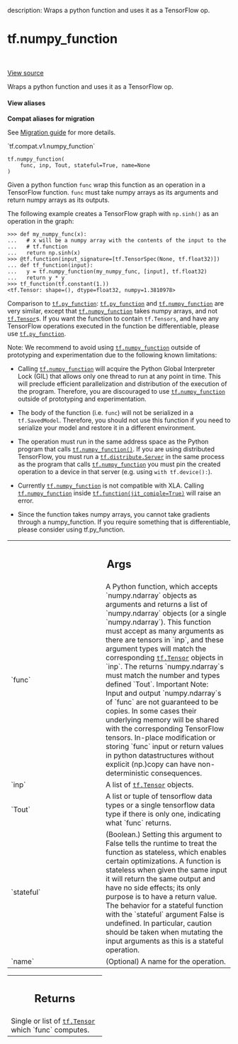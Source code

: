 description: Wraps a python function and uses it as a TensorFlow op.

<div itemscope itemtype="http://developers.google.com/ReferenceObject">
<meta itemprop="name" content="tf.numpy_function" />
<meta itemprop="path" content="Stable" />
</div>

# tf.numpy_function

<!-- Insert buttons and diff -->

<table class="tfo-notebook-buttons tfo-api nocontent" align="left">

</table>

<a target="_blank" class="external" href="/code/stable/tensorflow/python/ops/script_ops.py">View source</a>



Wraps a python function and uses it as a TensorFlow op.

<section class="expandable">
  <h4 class="showalways">View aliases</h4>
  <p>
<b>Compat aliases for migration</b>
<p>See
<a href="https://www.tensorflow.org/guide/migrate">Migration guide</a> for
more details.</p>
<p>`tf.compat.v1.numpy_function`</p>
</p>
</section>

<pre class="devsite-click-to-copy prettyprint lang-py tfo-signature-link">
<code>tf.numpy_function(
    func, inp, Tout, stateful=True, name=None
)
</code></pre>



<!-- Placeholder for "Used in" -->

Given a python function `func` wrap this function as an operation in a
TensorFlow function. `func` must take numpy arrays as its arguments and
return numpy arrays as its outputs.

The following example creates a TensorFlow graph with `np.sinh()` as an
operation in the graph:

```
>>> def my_numpy_func(x):
...   # x will be a numpy array with the contents of the input to the
...   # tf.function
...   return np.sinh(x)
>>> @tf.function(input_signature=[tf.TensorSpec(None, tf.float32)])
... def tf_function(input):
...   y = tf.numpy_function(my_numpy_func, [input], tf.float32)
...   return y * y
>>> tf_function(tf.constant(1.))
<tf.Tensor: shape=(), dtype=float32, numpy=1.3810978>
```

Comparison to <a href="../tf/py_function.md"><code>tf.py_function</code></a>:
<a href="../tf/py_function.md"><code>tf.py_function</code></a> and <a href="../tf/numpy_function.md"><code>tf.numpy_function</code></a> are very similar, except that
<a href="../tf/numpy_function.md"><code>tf.numpy_function</code></a> takes numpy arrays, and not <a href="../tf/Tensor.md"><code>tf.Tensor</code></a>s. If you want the
function to contain `tf.Tensors`, and have any TensorFlow operations executed
in the function be differentiable, please use <a href="../tf/py_function.md"><code>tf.py_function</code></a>.

Note: We recommend to avoid using <a href="../tf/numpy_function.md"><code>tf.numpy_function</code></a> outside of
prototyping and experimentation due to the following known limitations:

* Calling <a href="../tf/numpy_function.md"><code>tf.numpy_function</code></a> will acquire the Python Global Interpreter Lock
  (GIL) that allows only one thread to run at any point in time. This will
  preclude efficient parallelization and distribution of the execution of the
  program. Therefore, you are discouraged to use <a href="../tf/numpy_function.md"><code>tf.numpy_function</code></a> outside
  of prototyping and experimentation.

* The body of the function (i.e. `func`) will not be serialized in a
  `tf.SavedModel`. Therefore, you should not use this function if you need to
  serialize your model and restore it in a different environment.

* The operation must run in the same address space as the Python program
  that calls <a href="../tf/numpy_function.md"><code>tf.numpy_function()</code></a>. If you are using distributed
  TensorFlow, you must run a <a href="../tf/distribute/Server.md"><code>tf.distribute.Server</code></a> in the same process as the
  program that calls <a href="../tf/numpy_function.md"><code>tf.numpy_function</code></a>  you must pin the created
  operation to a device in that server (e.g. using `with tf.device():`).

* Currently <a href="../tf/numpy_function.md"><code>tf.numpy_function</code></a> is not compatible with XLA. Calling
  <a href="../tf/numpy_function.md"><code>tf.numpy_function</code></a> inside <a href="../tf/function.md"><code>tf.function(jit_comiple=True)</code></a> will raise an
  error.

* Since the function takes numpy arrays, you cannot take gradients
  through a numpy_function. If you require something that is differentiable,
  please consider using tf.py_function.

<!-- Tabular view -->
 <table class="responsive fixed orange">
<colgroup><col width="214px"><col></colgroup>
<tr><th colspan="2"><h2 class="add-link">Args</h2></th></tr>

<tr>
<td>
`func`
</td>
<td>
A Python function, which accepts `numpy.ndarray` objects as arguments
and returns a list of `numpy.ndarray` objects (or a single
`numpy.ndarray`). This function must accept as many arguments as there are
tensors in `inp`, and these argument types will match the corresponding
<a href="../tf/Tensor.md"><code>tf.Tensor</code></a> objects in `inp`. The returns `numpy.ndarray`s must match the
number and types defined `Tout`.
Important Note: Input and output `numpy.ndarray`s of `func` are not
  guaranteed to be copies. In some cases their underlying memory will be
  shared with the corresponding TensorFlow tensors. In-place modification
  or storing `func` input or return values in python datastructures
  without explicit (np.)copy can have non-deterministic consequences.
</td>
</tr><tr>
<td>
`inp`
</td>
<td>
A list of <a href="../tf/Tensor.md"><code>tf.Tensor</code></a> objects.
</td>
</tr><tr>
<td>
`Tout`
</td>
<td>
A list or tuple of tensorflow data types or a single tensorflow data
type if there is only one, indicating what `func` returns.
</td>
</tr><tr>
<td>
`stateful`
</td>
<td>
(Boolean.) Setting this argument to False tells the runtime to
treat the function as stateless, which enables certain optimizations.
A function is stateless when given the same input it will return the
same output and have no side effects; its only purpose is to have a
return value.
The behavior for a stateful function with the `stateful` argument False
is undefined. In particular, caution should be taken when
mutating the input arguments as this is a stateful operation.
</td>
</tr><tr>
<td>
`name`
</td>
<td>
(Optional) A name for the operation.
</td>
</tr>
</table>



<!-- Tabular view -->
 <table class="responsive fixed orange">
<colgroup><col width="214px"><col></colgroup>
<tr><th colspan="2"><h2 class="add-link">Returns</h2></th></tr>
<tr class="alt">
<td colspan="2">
Single or list of <a href="../tf/Tensor.md"><code>tf.Tensor</code></a> which `func` computes.
</td>
</tr>

</table>

